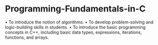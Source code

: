 # Programming-Fundamentals-in-C

 • To introduce the notion of algorithms. 
 • To develop problem-solving and logic-building skills in students. 
 • To introduce the basic programming concepts in C++, including basic data types, expressions, iterations, functions, and arrays.
